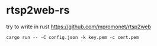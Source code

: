 rtsp2web-rs
===

try to write in rust https://github.com/mpromonet/rtsp2web

```
cargo run -- -C config.json -k key.pem -c cert.pem
```